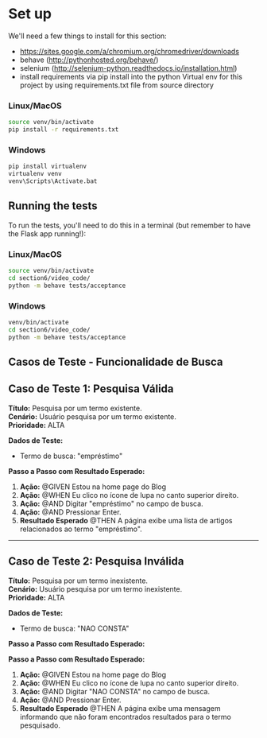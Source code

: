 # Set up

We'll need a few things to install for this section:

- https://sites.google.com/a/chromium.org/chromedriver/downloads
- behave (http://pythonhosted.org/behave/)
- selenium (http://selenium-python.readthedocs.io/installation.html)
- install requirements via pip install into the python Virtual env for this project by using requirements.txt file from source directory

### Linux/MacOS
``` bash
source venv/bin/activate
pip install -r requirements.txt 
```

### Windows
``` bash
pip install virtualenv
virtualenv venv
venv\Scripts\Activate.bat
```


## Running the tests

To run the tests, you'll need to do this in a terminal (but remember to have the Flask app running!):

### Linux/MacOS

```bash
source venv/bin/activate
cd section6/video_code/
python -m behave tests/acceptance
```
### Windows

```bash
venv/bin/activate
cd section6/video_code/
python -m behave tests/acceptance
```


## Casos de Teste - Funcionalidade de Busca

## Caso de Teste 1: Pesquisa Válida

**Título:** Pesquisa por um termo existente.  
**Cenário:** Usuário pesquisa por um termo existente.  
**Prioridade:** ALTA  

**Dados de Teste:**  
- Termo de busca: "empréstimo"

**Passo a Passo com Resultado Esperado:**
1. **Ação:** 
@GIVEN Estou na home page do Blog
2. **Ação:** 
@WHEN Eu clico no ícone de lupa no canto superior direito.
3. **Ação:** 
@AND Digitar "empréstimo" no campo de busca.
4. **Ação:** 
@AND Pressionar Enter.
1. **Resultado Esperado** 
@THEN  A página exibe uma lista de artigos relacionados ao termo "empréstimo".

---

## Caso de Teste 2: Pesquisa Inválida

**Título:** Pesquisa por um termo inexistente.  
**Cenário:** Usuário pesquisa por um termo inexistente.  
**Prioridade:** ALTA  

**Dados de Teste:**  
- Termo de busca: "NAO CONSTA"

**Passo a Passo com Resultado Esperado:**

**Passo a Passo com Resultado Esperado:**
1. **Ação:** 
@GIVEN Estou na home page do Blog
2. **Ação:** 
@WHEN Eu clico no ícone de lupa no canto superior direito.
3. **Ação:** 
@AND Digitar "NAO CONSTA" no campo de busca.
4. **Ação:** 
@AND Pressionar Enter.
1. **Resultado Esperado** 
@THEN  A página exibe uma mensagem informando que não foram encontrados resultados para o termo pesquisado.
